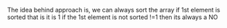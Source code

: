 The idea behind approach is, we can always sort the array if 1st element is sorted that is it is 1
if the 1st element is not sorted !=1 then its always a NO
